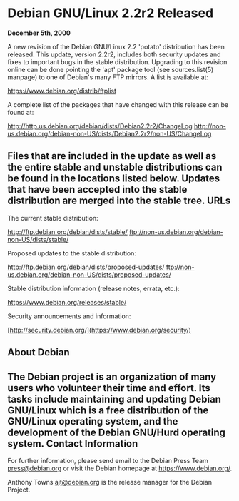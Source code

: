 
Debian GNU/Linux 2.2r2 Released
===============================


**December 5th, 2000**


A new revision of the Debian GNU/Linux 2.2 'potato' distribution has been
released. This update, version 2.2r2, includes both security updates and
fixes to important bugs in the stable distribution.
Upgrading to this revision online can be done pointing the 'apt' package
tool (see sources.list(5) manpage) to one of Debian's many FTP mirrors.
A list is available at:

<https://www.debian.org/distrib/ftplist>

A complete list of the packages that have changed with this
release can be found at:

<http://http.us.debian.org/debian/dists/Debian2.2r2/ChangeLog>
<http://non-us.debian.org/debian-non-US/dists/Debian2.2r2/non-US/ChangeLog>

Files that are included in the update as well as the entire stable and
unstable distributions can be found in the locations listed below. Updates
that have been accepted into the stable distribution are merged into the
stable tree.
URLs
----


The current stable distribution:

<http://ftp.debian.org/debian/dists/stable/>
<ftp://non-us.debian.org/debian-non-US/dists/stable/>

Proposed updates to the stable distribution:

<http://ftp.debian.org/debian/dists/proposed-updates/>
<ftp://non-us.debian.org/debian-non-US/dists/proposed-updates/>

Stable distribution information (release notes, errata, etc.):

<https://www.debian.org/releases/stable/>

Security announcements and information:

[http://security.debian.org/](https://www.debian.org/security/)

About Debian
------------


The Debian project is an organization of many users who volunteer
their time and effort. Its tasks include maintaining and updating Debian
GNU/Linux which is a free distribution of the GNU/Linux operating system,
and the development of the Debian GNU/Hurd operating system.
Contact Information
-------------------


For further information, please send email to the Debian Press Team
<press@debian.org> or visit the Debian homepage at
<https://www.debian.org/>.
  

Anthony Towns <ajt@debian.org> is the release manager for the Debian
Project.





















